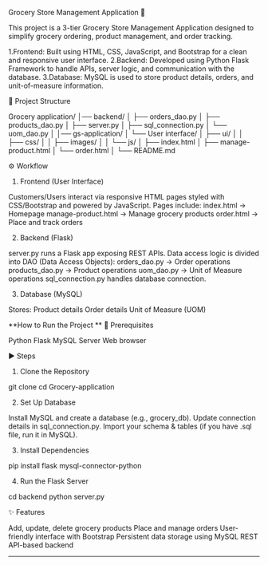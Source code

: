 Grocery Store Management Application 🛒


This project is a 3-tier Grocery Store Management Application designed to simplify grocery ordering, product management, and order tracking.

1.Frontend: Built using HTML, CSS, JavaScript, and Bootstrap for a clean and responsive user interface.
2.Backend: Developed using Python Flask Framework to handle APIs, server logic, and communication with the database.
3.Database: MySQL is used to store product details, orders, and unit-of-measure information.


📂 Project Structure

Grocery application/
│── backend/
│   ├── orders_dao.py
│   ├── products_dao.py
│   ├── server.py
│   ├── sql_connection.py
│   └── uom_dao.py
│
│── gs-application/
│   └── User interface/
│       ├── ui/
│       │   ├── css/
│       │   ├── images/
│       │   └── js/
│       ├── index.html
│       ├── manage-product.html
│       └── order.html
│
└── README.md


⚙ Workflow

1. Frontend (User Interface)

Customers/Users interact via responsive HTML pages styled with CSS/Bootstrap and powered by JavaScript.
Pages include:
index.html → Homepage
manage-product.html → Manage grocery products
order.html → Place and track orders


2. Backend (Flask)

server.py runs a Flask app exposing REST APIs.
Data access logic is divided into DAO (Data Access Objects):
orders_dao.py → Order operations
products_dao.py → Product operations
uom_dao.py → Unit of Measure operations
sql_connection.py handles database connection.

3. Database (MySQL)

Stores:
Product details
Order details
Unit of Measure (UOM)


**How to Run the Project
**
🔧 Prerequisites

Python
Flask
MySQL Server
Web browser

▶ Steps

1. Clone the Repository

git clone <your-repo-url>
cd Grocery-application


2. Set Up Database

Install MySQL and create a database (e.g., grocery_db).
Update connection details in sql_connection.py.
Import your schema & tables (if you have .sql file, run it in MySQL).



3. Install Dependencies

pip install flask mysql-connector-python

4. Run the Flask Server

cd backend
python server.py


✨ Features

Add, update, delete grocery products
Place and manage orders
User-friendly interface with Bootstrap
Persistent data storage using MySQL
REST API-based backend

---
